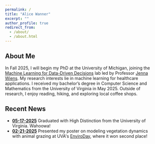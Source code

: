 ```yaml
---
permalink: /
title: "Alice Wanner"
excerpt: ""
author_profile: true
redirect_from: 
  - /about/
  - /about.html
---
```


About Me
---

In Fall 2025, I will begin my PhD at the University of Michigan, joining the [Machine Learning for Data-Driven Decisions](https://wiens-group.engin.umich.edu/) lab led by Professor [Jenna Wiens](https://websites.umich.edu/~wiensj/). My research interests lie in machine learning for healthcare applications. I received my bachelor’s degree in Computer Science and Mathematics from the University of Virginia in May 2025. Outside of research, I enjoy reading, hiking, and exploring local coffee shops.

Recent News
---
- **[05-17-2025](https://alicewanner.github.io/posts/2025/uvagrad/)** Graduated with High Distinction from the University of Virginia. Wahoowa!
- **[02-21-2025](https://alicewanner.github.io/posts/2025/enviroday/)** Presented my poster on modeling vegetation dynamics with animal grazing at UVA's [EnviroDay](https://enviroday.evsc.virginia.edu/), where it won second place!
<!-- - **[10-14-2024](https://alicewanner.github.io/posts/2024/fie/)** Had the privilege of presenting at the IEEE Frontiers in Education ([FIE](https://2024.fie-conference.org/)) Conference in Washington, DC.
- **[02-23-2024](https://alicewanner.github.io/posts/2024/cerd/)** Presented at the UC Davis [CERD Seminar](https://cerd.cs.ucdavis.edu/) via Zoom. Grateful for the opportunity to share my work in CS education! 
- **[07-12-2023](https://alicewanner.github.io/posts/2023/iticse/)** Had a blast presenting at the Conference on Innovation and Technology in Computer Science Education ([ITiCSE](https://iticse.acm.org/2023/)) in Turku, Finland. -->